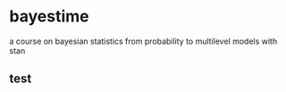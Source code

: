 # bayestime
a course on bayesian statistics from probability to multilevel models with stan

## test
